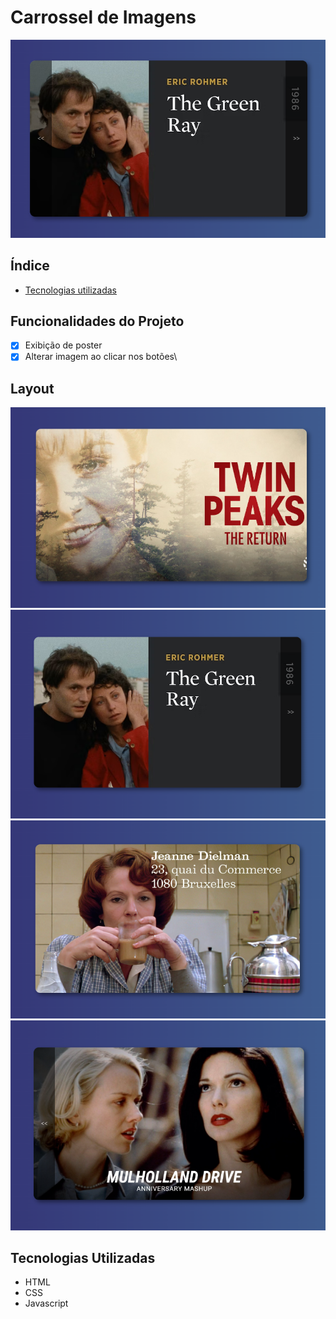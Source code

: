 # Carrossel de Imagens

![PosterPadrão](Assets/Poster-geral.png)

## Índice
- <a href="#tecnologias-utilizadas"> Tecnologias utilizadas </a>

## Funcionalidades do Projeto
- [x] Exibição de poster
- [x] Alterar imagem ao clicar nos botões\

## Layout
![PosterDeTwinPeaks](./Assets/Twin-Peaks.png)
![PosterDeGreenRay](Assets/green-ray.png)
![PosterDeJeanneDielman](Assets/jeanne-dielman.png)
![PosterDeMulhollandDrive](Assets/mulholland-drive.png)

## Tecnologias Utilizadas
- HTML
- CSS
- Javascript